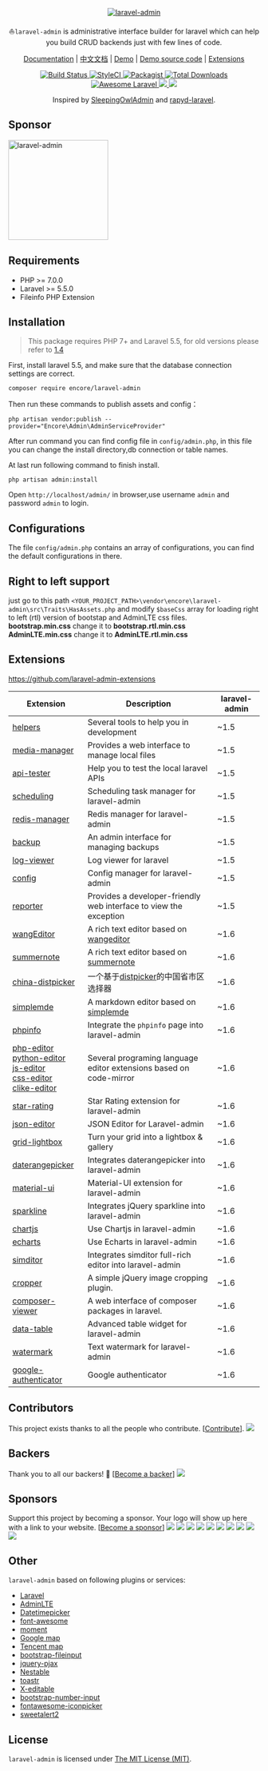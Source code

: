 <p align="center">
<a href="https://laravel-admin.org/">
<img src="https://laravel-admin.org/images/logo002.png" alt="laravel-admin">
</a>

<p align="center">⛵<code>laravel-admin</code> is administrative interface builder for laravel which can help you build CRUD backends just with few lines of code.</p>

<p align="center">
<a href="https://laravel-admin.org/docs">Documentation</a> |
<a href="https://laravel-admin.org/docs/zh">中文文档</a> |
<a href="https://demo.laravel-admin.org">Demo</a> |
<a href="https://github.com/z-song/demo.laravel-admin.org">Demo source code</a> |
<a href="#extensions">Extensions</a>
</p>

<p align="center">
    <a href="https://travis-ci.org/z-song/laravel-admin">
        <img src="https://travis-ci.org/z-song/laravel-admin.svg?branch=master" alt="Build Status">
    </a>
    <a href="https://styleci.io/repos/48796179">
        <img src="https://styleci.io/repos/48796179/shield" alt="StyleCI">
    </a>
    <a href="https://packagist.org/packages/encore/laravel-admin">
        <img src="https://img.shields.io/packagist/l/encore/laravel-admin.svg?maxAge=2592000&&style=flat-square" alt="Packagist">
    </a>
    <a href="https://packagist.org/packages/encore/laravel-admin">
        <img src="https://img.shields.io/packagist/dt/encore/laravel-admin.svg?style=flat-square" alt="Total Downloads">
    </a>
    <a href="https://github.com/z-song/laravel-admin">
        <img src="https://img.shields.io/badge/Awesome-Laravel-brightgreen.svg?style=flat-square" alt="Awesome Laravel">
    </a>
    <a href="#backers" alt="sponsors on Open Collective">
        <img src="https://opencollective.com/laravel-admin/backers/badge.svg?style=flat-square" />
    </a> 
    <a href="https://www.paypal.me/zousong" alt="Paypal donate">
        <img src="https://img.shields.io/badge/Donate-Paypal-green.svg?style=flat-square" />
    </a> 
</div>

<p align="center">
    Inspired by <a href="https://github.com/sleeping-owl/admin" target="_blank">SleepingOwlAdmin</a> and <a href="https://github.com/zofe/rapyd-laravel" target="_blank">rapyd-laravel</a>.
</p>

Sponsor
------------

<a href="https://ter.li/32ifxj">
<img src="https://user-images.githubusercontent.com/1479100/102449272-dc356880-406e-11eb-9079-169c8c2af81c.png" alt="laravel-admin" width="200px;">
</a>


Requirements
------------
 - PHP >= 7.0.0
 - Laravel >= 5.5.0
 - Fileinfo PHP Extension

Installation
------------

> This package requires PHP 7+ and Laravel 5.5, for old versions please refer to [1.4](https://laravel-admin.org/docs/v1.4/#/)

First, install laravel 5.5, and make sure that the database connection settings are correct.

```
composer require encore/laravel-admin
```

Then run these commands to publish assets and config：

```
php artisan vendor:publish --provider="Encore\Admin\AdminServiceProvider"
```
After run command you can find config file in `config/admin.php`, in this file you can change the install directory,db connection or table names.

At last run following command to finish install.
```
php artisan admin:install
```

Open `http://localhost/admin/` in browser,use username `admin` and password `admin` to login.

Configurations
------------
The file `config/admin.php` contains an array of configurations, you can find the default configurations in there.

Right to left support
------------
just go to this path `<YOUR_PROJECT_PATH>\vendor\encore\laravel-admin\src\Traits\HasAssets.php` and modify `$baseCss` array for loading right to left (rtl) version of bootstap and AdminLTE css files.    
**bootstrap.min.css** change it to **bootstrap.rtl.min.css**    
**AdminLTE.min.css** change it to **AdminLTE.rtl.min.css**  

## Extensions

https://github.com/laravel-admin-extensions

| Extension                                        | Description                              | laravel-admin                              |
| ------------------------------------------------ | ---------------------------------------- |---------------------------------------- |
| [helpers](https://github.com/laravel-admin-extensions/helpers)             | Several tools to help you in development | ~1.5 |
| [media-manager](https://github.com/laravel-admin-extensions/media-manager) | Provides a web interface to manage local files          | ~1.5 |
| [api-tester](https://github.com/laravel-admin-extensions/api-tester) | Help you to test the local laravel APIs          |~1.5 |
| [scheduling](https://github.com/laravel-admin-extensions/scheduling) | Scheduling task manager for laravel-admin          |~1.5 |
| [redis-manager](https://github.com/laravel-admin-extensions/redis-manager) | Redis manager for laravel-admin          |~1.5 |
| [backup](https://github.com/laravel-admin-extensions/backup) | An admin interface for managing backups          |~1.5 |
| [log-viewer](https://github.com/laravel-admin-extensions/log-viewer) | Log viewer for laravel           |~1.5 |
| [config](https://github.com/laravel-admin-extensions/config) | Config manager for laravel-admin          |~1.5 |
| [reporter](https://github.com/laravel-admin-extensions/reporter) | Provides a developer-friendly web interface to view the exception          |~1.5 |
| [wangEditor](https://github.com/laravel-admin-extensions/wangEditor) | A rich text editor based on [wangeditor](http://www.wangeditor.com/)         |~1.6 |
| [summernote](https://github.com/laravel-admin-extensions/summernote) | A rich text editor based on [summernote](https://summernote.org/)          |~1.6 |
| [china-distpicker](https://github.com/laravel-admin-extensions/china-distpicker) | 一个基于[distpicker](https://github.com/fengyuanchen/distpicker)的中国省市区选择器          |~1.6 |
| [simplemde](https://github.com/laravel-admin-extensions/simplemde) | A markdown editor based on [simplemde](https://github.com/sparksuite/simplemde-markdown-editor)          |~1.6 |
| [phpinfo](https://github.com/laravel-admin-extensions/phpinfo) | Integrate the `phpinfo` page into laravel-admin          |~1.6 |
| [php-editor](https://github.com/laravel-admin-extensions/php-editor) <br/> [python-editor](https://github.com/laravel-admin-extensions/python-editor) <br/> [js-editor](https://github.com/laravel-admin-extensions/js-editor)<br/> [css-editor](https://github.com/laravel-admin-extensions/css-editor)<br/> [clike-editor](https://github.com/laravel-admin-extensions/clike-editor)| Several programing language editor extensions based on code-mirror          |~1.6 |
| [star-rating](https://github.com/laravel-admin-extensions/star-rating) | Star Rating extension for laravel-admin          |~1.6 |
| [json-editor](https://github.com/laravel-admin-extensions/json-editor) | JSON Editor for Laravel-admin          |~1.6 |
| [grid-lightbox](https://github.com/laravel-admin-extensions/grid-lightbox) | Turn your grid into a lightbox & gallery          |~1.6 |
| [daterangepicker](https://github.com/laravel-admin-extensions/daterangepicker) | Integrates daterangepicker into laravel-admin          |~1.6 |
| [material-ui](https://github.com/laravel-admin-extensions/material-ui) | Material-UI extension for laravel-admin          |~1.6 |
| [sparkline](https://github.com/laravel-admin-extensions/sparkline) | Integrates jQuery sparkline into laravel-admin          |~1.6 |
| [chartjs](https://github.com/laravel-admin-extensions/chartjs) | Use Chartjs in laravel-admin          |~1.6 |
| [echarts](https://github.com/laravel-admin-extensions/echarts) | Use Echarts in laravel-admin          |~1.6 |
| [simditor](https://github.com/laravel-admin-extensions/simditor) | Integrates simditor full-rich editor into laravel-admin          |~1.6 |
| [cropper](https://github.com/laravel-admin-extensions/cropper) | A simple jQuery image cropping plugin.          |~1.6 |
| [composer-viewer](https://github.com/laravel-admin-extensions/composer-viewer) | A web interface of composer packages in laravel.          |~1.6 |
| [data-table](https://github.com/laravel-admin-extensions/data-table) | Advanced table widget for laravel-admin |~1.6 |
| [watermark](https://github.com/laravel-admin-extensions/watermark) | Text watermark for laravel-admin |~1.6 |
| [google-authenticator](https://github.com/ylic/laravel-admin-google-authenticator) | Google authenticator |~1.6 |



## Contributors
 This project exists thanks to all the people who contribute. [[Contribute](CONTRIBUTING.md)].
<a href="graphs/contributors"><img src="https://opencollective.com/laravel-admin/contributors.svg?width=890&button=false" /></a>
 ## Backers
 Thank you to all our backers! 🙏 [[Become a backer](https://opencollective.com/laravel-admin#backer)]
 <a href="https://opencollective.com/laravel-admin#backers" target="_blank"><img src="https://opencollective.com/laravel-admin/backers.svg?width=890"></a>
 ## Sponsors
 Support this project by becoming a sponsor. Your logo will show up here with a link to your website. [[Become a sponsor](https://opencollective.com/laravel-admin#sponsor)]
 <a href="https://opencollective.com/laravel-admin/sponsor/0/website" target="_blank"><img src="https://opencollective.com/laravel-admin/sponsor/0/avatar.svg"></a>
<a href="https://opencollective.com/laravel-admin/sponsor/1/website" target="_blank"><img src="https://opencollective.com/laravel-admin/sponsor/1/avatar.svg"></a>
<a href="https://opencollective.com/laravel-admin/sponsor/2/website" target="_blank"><img src="https://opencollective.com/laravel-admin/sponsor/2/avatar.svg"></a>
<a href="https://opencollective.com/laravel-admin/sponsor/3/website" target="_blank"><img src="https://opencollective.com/laravel-admin/sponsor/3/avatar.svg"></a>
<a href="https://opencollective.com/laravel-admin/sponsor/4/website" target="_blank"><img src="https://opencollective.com/laravel-admin/sponsor/4/avatar.svg"></a>
<a href="https://opencollective.com/laravel-admin/sponsor/5/website" target="_blank"><img src="https://opencollective.com/laravel-admin/sponsor/5/avatar.svg"></a>
<a href="https://opencollective.com/laravel-admin/sponsor/6/website" target="_blank"><img src="https://opencollective.com/laravel-admin/sponsor/6/avatar.svg"></a>
<a href="https://opencollective.com/laravel-admin/sponsor/7/website" target="_blank"><img src="https://opencollective.com/laravel-admin/sponsor/7/avatar.svg"></a>
<a href="https://opencollective.com/laravel-admin/sponsor/8/website" target="_blank"><img src="https://opencollective.com/laravel-admin/sponsor/8/avatar.svg"></a>
<a href="https://opencollective.com/laravel-admin/sponsor/9/website" target="_blank"><img src="https://opencollective.com/laravel-admin/sponsor/9/avatar.svg"></a>

Other
------------
`laravel-admin` based on following plugins or services:

+ [Laravel](https://laravel.com/)
+ [AdminLTE](https://adminlte.io/)
+ [Datetimepicker](http://eonasdan.github.io/bootstrap-datetimepicker/)
+ [font-awesome](http://fontawesome.io)
+ [moment](http://momentjs.com/)
+ [Google map](https://www.google.com/maps)
+ [Tencent map](http://lbs.qq.com/)
+ [bootstrap-fileinput](https://github.com/kartik-v/bootstrap-fileinput)
+ [jquery-pjax](https://github.com/defunkt/jquery-pjax)
+ [Nestable](http://dbushell.github.io/Nestable/)
+ [toastr](http://codeseven.github.io/toastr/)
+ [X-editable](http://github.com/vitalets/x-editable)
+ [bootstrap-number-input](https://github.com/wpic/bootstrap-number-input)
+ [fontawesome-iconpicker](https://github.com/itsjavi/fontawesome-iconpicker)
+ [sweetalert2](https://github.com/sweetalert2/sweetalert2)

License
------------
`laravel-admin` is licensed under [The MIT License (MIT)](LICENSE).
